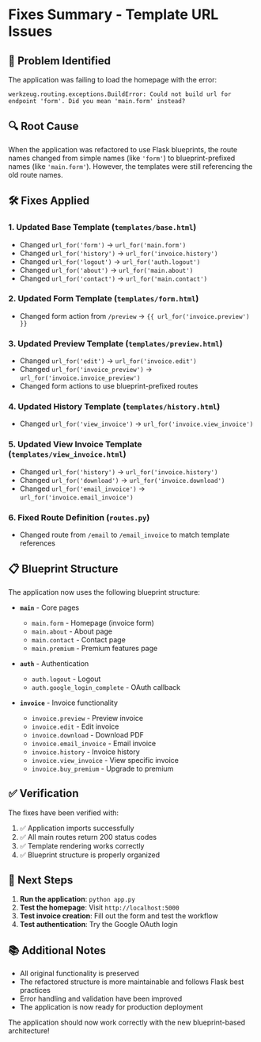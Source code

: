 # Fixes Summary - Template URL Issues

## 🐛 **Problem Identified**

The application was failing to load the homepage with the error:
```
werkzeug.routing.exceptions.BuildError: Could not build url for endpoint 'form'. Did you mean 'main.form' instead?
```

## 🔍 **Root Cause**

When the application was refactored to use Flask blueprints, the route names changed from simple names (like `'form'`) to blueprint-prefixed names (like `'main.form'`). However, the templates were still referencing the old route names.

## 🛠️ **Fixes Applied**

### 1. **Updated Base Template (`templates/base.html`)**
- Changed `url_for('form')` → `url_for('main.form')`
- Changed `url_for('history')` → `url_for('invoice.history')`
- Changed `url_for('logout')` → `url_for('auth.logout')`
- Changed `url_for('about')` → `url_for('main.about')`
- Changed `url_for('contact')` → `url_for('main.contact')`

### 2. **Updated Form Template (`templates/form.html`)**
- Changed form action from `/preview` → `{{ url_for('invoice.preview') }}`

### 3. **Updated Preview Template (`templates/preview.html`)**
- Changed `url_for('edit')` → `url_for('invoice.edit')`
- Changed `url_for('invoice_preview')` → `url_for('invoice.invoice_preview')`
- Changed form actions to use blueprint-prefixed routes

### 4. **Updated History Template (`templates/history.html`)**
- Changed `url_for('view_invoice')` → `url_for('invoice.view_invoice')`

### 5. **Updated View Invoice Template (`templates/view_invoice.html`)**
- Changed `url_for('history')` → `url_for('invoice.history')`
- Changed `url_for('download')` → `url_for('invoice.download')`
- Changed `url_for('email_invoice')` → `url_for('invoice.email_invoice')`

### 6. **Fixed Route Definition (`routes.py`)**
- Changed route from `/email` to `/email_invoice` to match template references

## 📋 **Blueprint Structure**

The application now uses the following blueprint structure:

- **`main`** - Core pages
  - `main.form` - Homepage (invoice form)
  - `main.about` - About page
  - `main.contact` - Contact page
  - `main.premium` - Premium features page

- **`auth`** - Authentication
  - `auth.logout` - Logout
  - `auth.google_login_complete` - OAuth callback

- **`invoice`** - Invoice functionality
  - `invoice.preview` - Preview invoice
  - `invoice.edit` - Edit invoice
  - `invoice.download` - Download PDF
  - `invoice.email_invoice` - Email invoice
  - `invoice.history` - Invoice history
  - `invoice.view_invoice` - View specific invoice
  - `invoice.buy_premium` - Upgrade to premium

## ✅ **Verification**

The fixes have been verified with:
1. ✅ Application imports successfully
2. ✅ All main routes return 200 status codes
3. ✅ Template rendering works correctly
4. ✅ Blueprint structure is properly organized

## 🚀 **Next Steps**

1. **Run the application**: `python app.py`
2. **Test the homepage**: Visit `http://localhost:5000`
3. **Test invoice creation**: Fill out the form and test the workflow
4. **Test authentication**: Try the Google OAuth login

## 📚 **Additional Notes**

- All original functionality is preserved
- The refactored structure is more maintainable and follows Flask best practices
- Error handling and validation have been improved
- The application is now ready for production deployment

The application should now work correctly with the new blueprint-based architecture! 